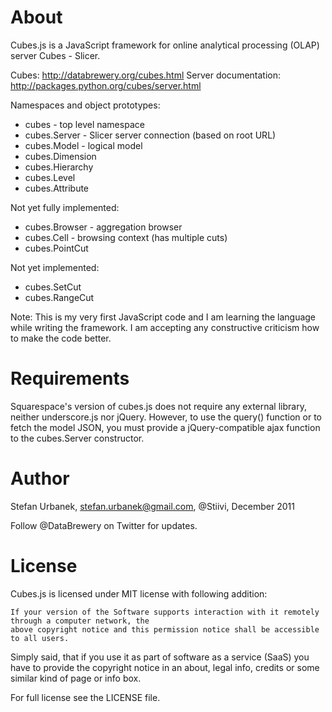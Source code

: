About
=====

Cubes.js is a JavaScript framework for online analytical processing (OLAP) server Cubes - Slicer.

Cubes: http://databrewery.org/cubes.html
Server documentation: http://packages.python.org/cubes/server.html

Namespaces and object prototypes:

* cubes - top level namespace
* cubes.Server - Slicer server connection (based on root URL)
* cubes.Model - logical model
* cubes.Dimension
* cubes.Hierarchy
* cubes.Level
* cubes.Attribute

Not yet fully implemented:

* cubes.Browser - aggregation browser
* cubes.Cell - browsing context (has multiple cuts)
* cubes.PointCut

Not yet implemented:

* cubes.SetCut
* cubes.RangeCut

Note: This is my very first JavaScript code and I am learning the language while writing the framework. I
am accepting any constructive criticism how to make the code better.

Requirements
============

Squarespace's version of cubes.js does not require any external library, neither underscore.js nor jQuery.
However, to use the query() function or to fetch the model JSON, you must provide a jQuery-compatible ajax function
to the cubes.Server constructor.

Author
======

Stefan Urbanek, <stefan.urbanek@gmail.com>, @Stiivi, December 2011

Follow @DataBrewery on Twitter for updates.


License
=======

Cubes.js is licensed under MIT license with following addition:

    If your version of the Software supports interaction with it remotely through a computer network, the
    above copyright notice and this permission notice shall be accessible to all users.

Simply said, that if you use it as part of software as a service (SaaS) you have to provide the copyright notice in an about, legal info, credits or some similar kind of page or info box.

For full license see the LICENSE file.
